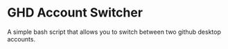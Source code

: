 # GHD Account Switcher
 A simple bash script that allows you to switch between two github desktop accounts.
